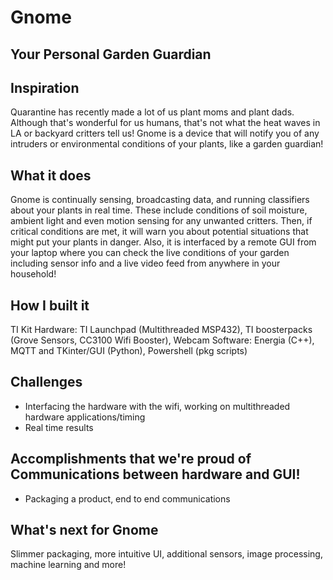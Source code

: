 # Gnome
## Your Personal Garden Guardian

## Inspiration
Quarantine has recently made a lot of us plant moms and plant dads. Although that's wonderful for us humans, that's not what the heat waves in LA or backyard critters tell us! Gnome is a device that will notify you of any intruders or environmental conditions of your plants, like a garden guardian!

## What it does
Gnome is continually sensing, broadcasting data, and running classifiers about your plants in real time. These include conditions of soil moisture, ambient light and even motion sensing for any unwanted critters. Then, if critical conditions are met, it will warn you about potential situations that might put your plants in danger. Also, it is interfaced by a remote GUI from your laptop where you can check the live conditions of your garden including sensor info and a live video feed from anywhere in your household!

## How I built it
TI Kit Hardware: TI Launchpad (Multithreaded MSP432), TI boosterpacks (Grove Sensors, CC3100 Wifi Booster), Webcam Software: Energia (C++), MQTT and TKinter/GUI (Python), Powershell (pkg scripts)

## Challenges
- Interfacing the hardware with the wifi, working on multithreaded hardware applications/timing
- Real time results 
## Accomplishments that we're proud of Communications between hardware and GUI!
- Packaging a product, end to end communications

## What's next for Gnome
Slimmer packaging, more intuitive UI, additional sensors, image processing, machine learning and more!
